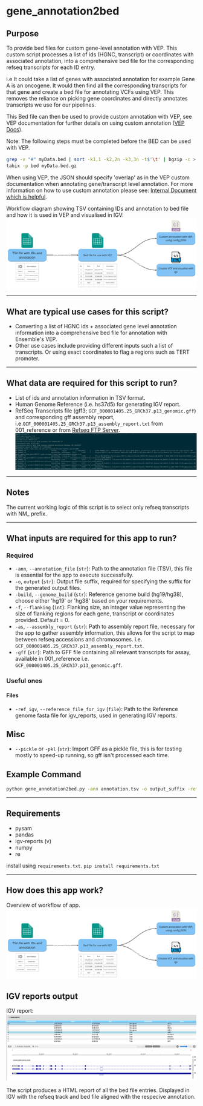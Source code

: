 # gene_annotation2bed

## Purpose
To provide bed files for custom gene-level annotation with VEP.
This custom script processes a list of ids (HGNC, transcript) or coordinates with associated annotation, into a comprehensive bed file for the corresponding refseq transcripts for each ID entry.

i.e It could take a list of genes with associated annotation for example Gene A is an oncogene.
It would then find all the corresponding transcripts for that gene and create a bed file for annotating VCFs using VEP. This removes the reliance on picking gene coordinates and directly annotates transcripts we use for our pipelines.

This Bed file can then be used to provide custom annotation with VEP, see VEP documentation for further details on using custom annotation ([VEP Docs](https://www.ensembl.org/info/docs/tools/vep/script/vep_custom.html)).

Note: The following steps must be completed before the BED can be used with VEP.

```bash
grep -v "#" myData.bed | sort -k1,1 -k2,2n -k3,3n -t$'\t' | bgzip -c > myData.bed.gz
tabix -p bed myData.bed.gz
```

When using VEP, the JSON should specify 'overlap' as in the VEP custom documentation when annotating gene/transcript level annotation. For more information on how to use custom annotation please see:
[Internal Document which is helpful](https://cuhbioinformatics.atlassian.net/wiki/spaces/DV/pages/2605711365/VEP+Config+file).

Workflow diagram showing TSV containing IDs and annotation to bed file and how it is used in VEP and visualised in IGV:
![Workflow diagram showing TSV containing IDs and annotation to bed file and how it is used in VEP and visualised in IGV using a VCF](https://raw.githubusercontent.com/eastgenomics/gene_annotation2bed/sprint_2/Workflow.png)

---
## What are typical use cases for this script?

- Converting a list of HGNC ids + associated gene level annotation information
  into a comprehensive bed file for annotation with Ensemble's VEP.
- Other use cases include providing different inputs such a list of transcripts.
  Or using exact coordinates to flag a regions such as TERT promoter.

---
## What data are required for this script to run?

- List of ids and annotation information in TSV format.
- Human Genome Reference (i.e. hs37d5) for generating IGV report.
- RefSeq Transcripts file (gff3; `GCF_000001405.25_GRCh37.p13_genomic.gff`) and corresponding gff assembly report, i.e.`GCF_000001405.25_GRCh37.p13_assembly_report.txt` from 001_reference
  or from [Refseq FTP Server](https://ftp.ncbi.nlm.nih.gov/genomes/refseq/vertebrate_mammalian/Homo_sapiens/all_assembly_versions/).
![Image of refseq tsv structure, first 15 lines](images/image.png)

---
## Notes
The current working logic of this script is to select only refseq transcripts with NM_ prefix.

---

## What inputs are required for this app to run?

### Required
- `-ann`, `--annotation_file` (`str`): Path to the annotation file (TSV), this file is essential for the app to execute successfully.
- `-o`, `output` (`str`): Output file suffix, required for specifying the suffix for the generated output files.
- `-build`, `--genome_build` (`str`): Reference genome build (hg19/hg38), choose either 'hg19' or 'hg38' based on your requirements.
- `-f`, `--flanking` (`int`): Flanking size, an integer value representing the size of flanking regions for each gene, transcript or coordinates provided. Default = 0.
- `-as`, `--assembly_report` (`str`): Path to assembly report file, necessary for the app to gather assembly information, this allows for the script to map between refseq accessions and chromosomes. i.e. `GCF_000001405.25_GRCh37.p13_assembly_report.txt`.
- `-gff` (`str`): Path to GFF file containing all relevant transcripts for assay, available in 001_reference i.e. `GCF_000001405.25_GRCh37.p13_genomic.gff`.

### Useful ones

#### Files
- `-ref_igv`, `--reference_file_for_igv` (`file`): Path to the Reference genome fasta file for igv_reports, used in generating IGV reports.

## Misc
- `--pickle` or `-pkl` (`str`): Import GFF as a pickle file, this is for testing mostly to speed-up running, so gff isn't processed each time.

## Example Command

```bash
python gene_annotation2bed.py -ann annotation.tsv -o output_suffix -ref hg38 -f 5 --assembly_report assembly_report.txt -ref_igv ref_genome.fasta -gff your_file.gff -pickle pickle_file.pkl
```

---

## Requirements

- pysam
- pandas
- igv-reports (v)
- numpy
- re

install using `requirements.txt`. `pip install requirements.txt`

---

## How does this app work?
Overview of workflow of app.
![Workflow diagram showing TSV containing IDs and annotation to bed file and how it is used in VEP and visualised in IGV using a VCF](https://raw.githubusercontent.com/eastgenomics/gene_annotation2bed/sprint_2/Workflow.png)

## IGV reports output

IGV report:
![image](<https://raw.githubusercontent.com/eastgenomics/gene_annotation2bed/dev/data/demo/demo_igv_reports.png>)

The script produces a HTML report of all the bed file entries. Displayed in IGV with the refseq track
and bed file aligned with the respecive annotation.


